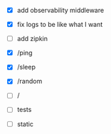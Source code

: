 * [x] add observability middleware
* [x] fix logs to be like what I want
* [ ] add zipkin
* [x] /ping
* [x] /sleep
* [x] /random
* [ ] /
* [ ] tests
* [ ] static


